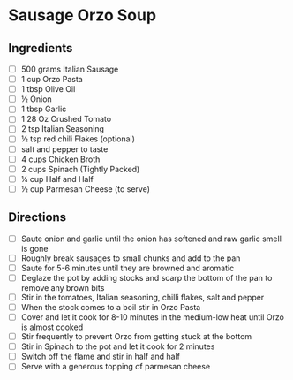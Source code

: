 # Sausage Orzo Soup

## Ingredients

- [ ] 500 grams Italian Sausage
- [ ] 1 cup Orzo Pasta
- [ ] 1 tbsp Olive Oil
- [ ] ½ Onion
- [ ] 1 tbsp Garlic
- [ ] 1 28 Oz Crushed Tomato
- [ ] 2 tsp Italian Seasoning
- [ ] ½ tsp red chili Flakes (optional)
- [ ] salt and pepper to taste
- [ ] 4 cups Chicken Broth
- [ ] 2 cups Spinach (Tightly Packed)
- [ ] ¼ cup Half and Half
- [ ] ½ cup Parmesan Cheese (to serve)

## Directions

- [ ] Saute onion and garlic until the onion has softened and raw garlic smell is gone
- [ ] Roughly break sausages to small chunks and add to the pan
- [ ] Saute for 5-6 minutes until they are browned and aromatic
- [ ] Deglaze the pot by adding stocks and scarp the bottom of the pan to remove any brown bits
- [ ] Stir in the tomatoes, Italian seasoning, chilli flakes, salt and pepper
- [ ] When the stock comes to a boil stir in Orzo Pasta
- [ ] Cover and let it cook for 8-10 minutes in the medium-low heat until Orzo is almost cooked
- [ ] Stir frequently to prevent Orzo from getting stuck at the bottom
- [ ] Stir in Spinach to the pot and let it cook for 2 minutes
- [ ] Switch off the flame and stir in half and half
- [ ] Serve with a generous topping of parmesan cheese
